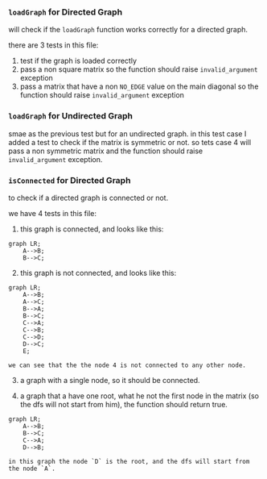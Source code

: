 
### `loadGraph` for Directed Graph

will check if the `loadGraph` function works correctly for a directed graph.

there are 3 tests in this file:
1. test if the graph is loaded correctly
2. pass a non square matrix so the function should raise `invalid_argument` exception
3. pass a matrix that have a non `NO_EDGE` value on the main diagonal so the function should raise `invalid_argument` exception


### `loadGraph` for Undirected Graph
smae as the previous test but for an undirected graph.
in this test case I added a test to check if the matrix is symmetric or not.
so tets case 4 will pass a non symmetric matrix and the function should raise `invalid_argument` exception.

### `isConnected` for Directed Graph
to check if a directed graph is connected or not.

we have 4 tests in this file:
1. this graph is connected, and looks like this:
```mermaid
graph LR;
    A-->B;
    B-->C;
```

2. this graph is not connected, and looks like this:
```mermaid
graph LR;
    A-->B;
    A-->C;
    B-->A;
    B-->C;
    C-->A;
    C-->B;
    C-->D;
    D-->C;
    E;
```

    we can see that the the node 4 is not connected to any other node.

3. a graph with a single node, so it should be connected.


4. a graph that a have one root, what he not the first node in the matrix (so the dfs will not start from him), the function should return true.
```mermaid
graph LR;
    A-->B;
    B-->C;
    C-->A;
    D-->B;
```

    in this graph the node `D` is the root, and the dfs will start from the node `A`.